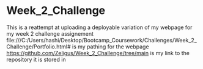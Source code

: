 # Week_2_Challenge

This is a reattempt at uploading a deployable variation of my webpage for my week 2 challenge assignement
file:///C:/Users/hashi/Desktop/Bootcamp_Coursework/Challenges/Week_2_Challenge/Portfolio.html# is my pathing for the webpage
https://github.com/Zeligus/Week_2_Challenge/tree/main is my link to the repository it is stored in
